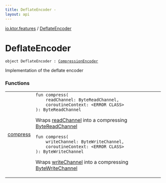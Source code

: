 ```yaml
---
title: DeflateEncoder - 
layout: api
---
```


<div class='api-docs-breadcrumbs'><a href="../index.html">io.ktor.features</a> / <a href="./index.html">DeflateEncoder</a></div>

# DeflateEncoder

<div class="signature"><code><span class="keyword">object </span><span class="identifier">DeflateEncoder</span>&nbsp;<span class="symbol">:</span>&nbsp;<a href="../-compression-encoder/index.html"><span class="identifier">CompressionEncoder</span></a></code></div>

Implementation of the deflate encoder

### Functions

<table class="api-docs-table">
<tbody>
<tr>
<td markdown="1">

<a href="compress.html">compress</a>


</td>
<td markdown="1">
<div class="signature"><code><span class="keyword">fun </span><span class="identifier">compress</span><span class="symbol">(</span><br/>&nbsp;&nbsp;&nbsp;&nbsp;<span class="parameterName" id="io.ktor.features.DeflateEncoder$compress(kotlinx.coroutines.io.ByteReadChannel, )/readChannel">readChannel</span><span class="symbol">:</span>&nbsp;<span class="identifier">ByteReadChannel</span><span class="symbol">, </span><br/>&nbsp;&nbsp;&nbsp;&nbsp;<span class="parameterName" id="io.ktor.features.DeflateEncoder$compress(kotlinx.coroutines.io.ByteReadChannel, )/coroutineContext">coroutineContext</span><span class="symbol">:</span>&nbsp;<span class="identifier">&lt;ERROR CLASS&gt;</span><br/><span class="symbol">)</span><span class="symbol">: </span><span class="identifier">ByteReadChannel</span></code></div>

Wraps <a href="compress.html#io.ktor.features.DeflateEncoder$compress(kotlinx.coroutines.io.ByteReadChannel, )/readChannel">readChannel</a> into a compressing <a href="#">ByteReadChannel</a>

<div class="signature"><code><span class="keyword">fun </span><span class="identifier">compress</span><span class="symbol">(</span><br/>&nbsp;&nbsp;&nbsp;&nbsp;<span class="parameterName" id="io.ktor.features.DeflateEncoder$compress(kotlinx.coroutines.io.ByteWriteChannel, )/writeChannel">writeChannel</span><span class="symbol">:</span>&nbsp;<span class="identifier">ByteWriteChannel</span><span class="symbol">, </span><br/>&nbsp;&nbsp;&nbsp;&nbsp;<span class="parameterName" id="io.ktor.features.DeflateEncoder$compress(kotlinx.coroutines.io.ByteWriteChannel, )/coroutineContext">coroutineContext</span><span class="symbol">:</span>&nbsp;<span class="identifier">&lt;ERROR CLASS&gt;</span><br/><span class="symbol">)</span><span class="symbol">: </span><span class="identifier">ByteWriteChannel</span></code></div>

Wraps <a href="compress.html#io.ktor.features.DeflateEncoder$compress(kotlinx.coroutines.io.ByteWriteChannel, )/writeChannel">writeChannel</a> into a compressing <a href="#">ByteWriteChannel</a>


</td>
</tr>
</tbody>
</table>
